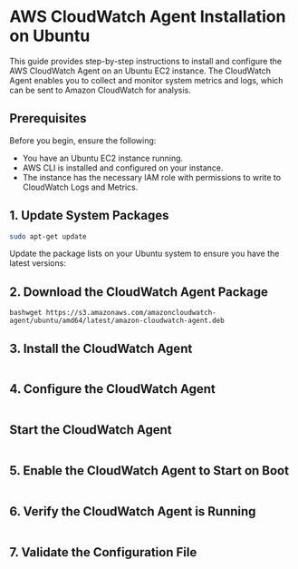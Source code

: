 # AWS CloudWatch Agent Installation on Ubuntu

This guide provides step-by-step instructions to install and configure the AWS CloudWatch Agent on an Ubuntu EC2 instance. The CloudWatch Agent enables you to collect and monitor system metrics and logs, which can be sent to Amazon CloudWatch for analysis.

## Prerequisites

Before you begin, ensure the following:

- You have an Ubuntu EC2 instance running.
- AWS CLI is installed and configured on your instance.
- The instance has the necessary IAM role with permissions to write to CloudWatch Logs and Metrics.

## 1. Update System Packages
   ```bash
sudo apt-get update
```

Update the package lists on your Ubuntu system to ensure you have the latest versions:

## 2. Download the CloudWatch Agent Package
   ```bashwget https://s3.amazonaws.com/amazoncloudwatch-agent/ubuntu/amd64/latest/amazon-cloudwatch-agent.deb```

## 3. Install the CloudWatch Agent
```bash sudo dpkg -i amazon-cloudwatch-agent.deb
```

## 4. Configure the CloudWatch Agent
```bash vi /opt/aws/amazon-cloudwatch-agent/etc/amazon-cloudwatch-agent.json
```

## Start the CloudWatch Agent
```bash sudo systemctl start amazon-cloudwatch-agent
```

## 5. Enable the CloudWatch Agent to Start on Boot
```bash sudo systemctl enable amazon-cloudwatch-agent
```

## 6. Verify the CloudWatch Agent is Running
```bash sudo systemctl status amazon-cloudwatch-agent
```

## 7. Validate the Configuration File
```bash sudo /opt/aws/amazon-cloudwatch-agent/bin/amazon-cloudwatch-agent-ctl -a fetch-config -m ec2 -c file:/opt/aws/amazon-cloudwatch-agent/etc/amazon-cloudwatch-agent.json -s
```

